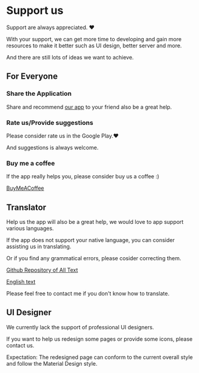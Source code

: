 # Support us

Support are always appreciated. ❤️

With your support, we can get more time to developing and gain more resources to make it better such as UI design, better server and more.

And there are still lots of ideas we want to achieve. 

## For Everyone

### Share the Application

Share and recommend [our app](https://play.google.com/store/apps/details?id=net.sarasarasa.lifeup) to your friend also be a great help.

### Rate us/Provide suggestions

Please consider rate us in the Google Play.❤️

And suggestions is always welcome.


### Buy me a coffee

If the app really helps you, please consider buy us a coffee :)

[BuyMeACoffee](../html/buymeacoffe.html ':include :type=iframe width=210px height=80px')


## Translator

Help us the app will also be a great help, we would love to app support various languages.

If the app does not support your native language, you can consider assisting us in translating.

Or if you find any grammatical errors, please cosider correcting them.


[Github Repository of All Text](https://github.com/Ayagikei/LifeUp-Translation)

[English text](https://github.com/Ayagikei/LifeUp-Translation/blob/master/values/strings.xml)

Please feel free to contact me if you don't know how to translate.


## UI Designer

We currently lack the support of professional UI designers.

If you want to help us redesign some pages or provide some icons, please contact us.

Expectation: The redesigned page can conform to the current overall style and follow the Material Design style.